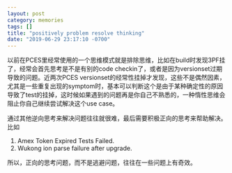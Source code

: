 ```yaml
---
layout: post
category: memories
tags: []
title: "positively problem resolve thinking"
date: "2019-06-29 23:17:10 -0700"
---
```


以前在PCES里经常使用的一个思维模式就是排除思维，比如在build时发现3PF挂了，经常会首先思考是不是有别的code checkin了，或者是因为versionset过期导致的问题。近两次PCES versionset的经常性挂掉才发现，这些不是偶然因素，尤其是一些重复出现的symptom时，基本可以判断这个是由于某种确定性的原因导致了test的挂掉，这时候如果遇到的问题再是你自己不熟悉的，一种惰性思维会阻止你自己继续尝试解决这个use case。

通过其他逆向思考来解决问题往往就很难，最后需要积极正向的思考来帮助解决。比如

1. Amex Token Expired Tests Failed.
2. Wukong ion parse failure after upgrade.

所以，正向的思考问题，而不是逃避问题，往往在一些问题上有奇效。
